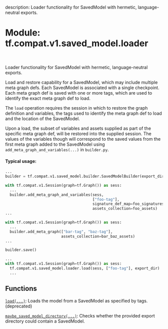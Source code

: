 description: Loader functionality for SavedModel with hermetic, language-neutral exports.

<div itemscope itemtype="http://developers.google.com/ReferenceObject">
<meta itemprop="name" content="tf.compat.v1.saved_model.loader" />
<meta itemprop="path" content="Stable" />
</div>

# Module: tf.compat.v1.saved_model.loader

<!-- Insert buttons and diff -->

<table class="tfo-notebook-buttons tfo-api nocontent" align="left">

</table>



Loader functionality for SavedModel with hermetic, language-neutral exports.


Load and restore capability for a SavedModel, which may include multiple meta
graph defs. Each SavedModel is associated with a single checkpoint. Each meta
graph def is saved with one or more tags, which are used to identify the exact
meta graph def to load.

The `load` operation requires the session in which to restore the graph
definition and variables, the tags used to identify the meta graph def to
load and the location of the SavedModel.

Upon a load, the subset of variables and assets supplied as part of the specific
meta graph def, will be restored into the supplied session. The values of the
variables though will correspond to the saved values from the first meta graph
added to the SavedModel using `add_meta_graph_and_variables(...)` in
`builder.py`.

#### Typical usage:



```python
...
builder = tf.compat.v1.saved_model.builder.SavedModelBuilder(export_dir)

with tf.compat.v1.Session(graph=tf.Graph()) as sess:
  ...
  builder.add_meta_graph_and_variables(sess,
                                       ["foo-tag"],
                                       signature_def_map=foo_signatures,
                                       assets_collection=foo_assets)
...

with tf.compat.v1.Session(graph=tf.Graph()) as sess:
  ...
  builder.add_meta_graph(["bar-tag", "baz-tag"],
                         assets_collection=bar_baz_assets)
...

builder.save()

...
with tf.compat.v1.Session(graph=tf.Graph()) as sess:
  tf.compat.v1.saved_model.loader.load(sess, ["foo-tag"], export_dir)
  ...

```

## Functions

[`load(...)`](../../../../tf/compat/v1/saved_model/load.md): Loads the model from a SavedModel as specified by tags. (deprecated)

[`maybe_saved_model_directory(...)`](../../../../tf/compat/v1/saved_model/contains_saved_model.md): Checks whether the provided export directory could contain a SavedModel.

